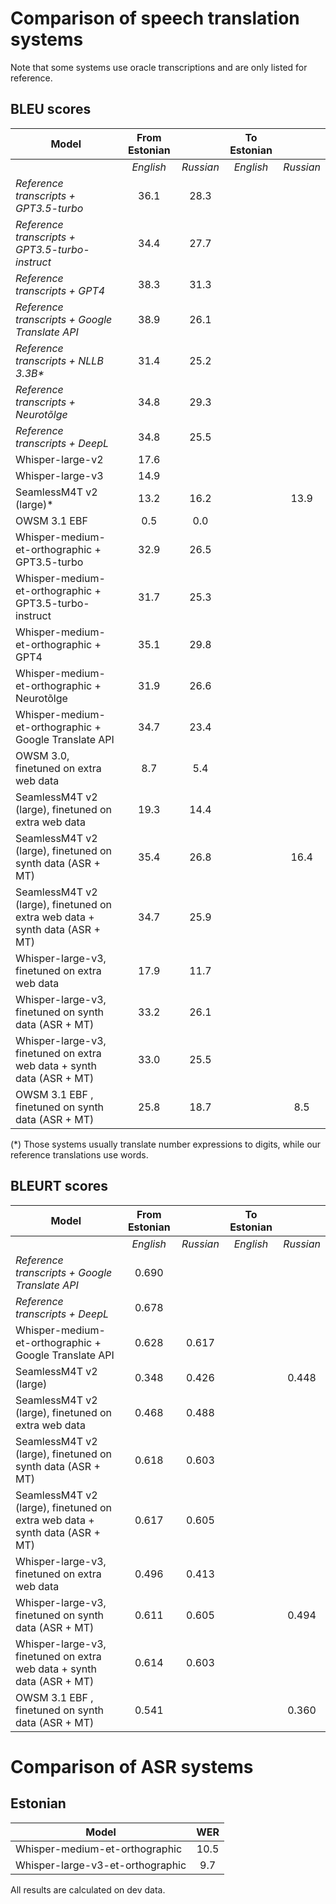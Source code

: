 # Comparison of speech translation systems

Note that some systems use oracle transcriptions and are only listed for reference.

## BLEU scores

| Model                                                  | From Estonian |           | To Estonian      ||
|--------------------------------------------------------|:-------------:|:---------:|:-------------:|:---------:|
|                                                        |   *English*   | *Russian* | *English*     | *Russian* |
| _Reference transcripts + GPT3.5-turbo_                 |     36.1      |   28.3    | |
| _Reference transcripts + GPT3.5-turbo-instruct_        |     34.4      |   27.7    | |
| _Reference transcripts + GPT4_                         |     38.3      |   31.3    | |
| _Reference transcripts + Google Translate API_         |     38.9      |   26.1    | |
| _Reference transcripts + NLLB 3.3B*_                   |     31.4      |   25.2    | |
| _Reference transcripts + Neurotõlge_                   |     34.8      |   29.3    | |
| _Reference transcripts + DeepL_                        |     34.8      |   25.5    | |
| Whisper-large-v2                                       |     17.6      |           |             |         |
| Whisper-large-v3                                       |     14.9      |           |             |         |
| SeamlessM4T v2 (large)*                                |     13.2      |   16.2    |             |     13.9    |
| OWSM 3.1 EBF                                           |      0.5      |   0.0         |  | |
| Whisper-medium-et-orthographic + GPT3.5-turbo          |     32.9      |   26.5    |      |
| Whisper-medium-et-orthographic + GPT3.5-turbo-instruct |     31.7      |   25.3    |      |
| Whisper-medium-et-orthographic + GPT4                  |     35.1      |   29.8    |      |
| Whisper-medium-et-orthographic + Neurotõlge            |     31.9      |   26.6    |      |
| Whisper-medium-et-orthographic + Google Translate API  |     34.7      |   23.4    |      |
| OWSM 3.0, finetuned on extra web data                  |      8.7      |    5.4    |      |
| SeamlessM4T v2 (large), finetuned on extra web data    |      19.3     |   14.4        |      | 
| SeamlessM4T v2 (large), finetuned on synth data (ASR + MT) |     35.4      |   26.8    | | 16.4 |
| SeamlessM4T v2 (large), finetuned on extra web data + synth data (ASR + MT) |     34.7      |    25.9  | |
| Whisper-large-v3, finetuned on extra web data   |  17.9         |   11.7    | |
| Whisper-large-v3, finetuned on synth data (ASR + MT)   |      33.2     |   26.1    | |
| Whisper-large-v3, finetuned on extra web data +  synth data (ASR + MT)   |      33.0     |   25.5    | |
| OWSM 3.1 EBF , finetuned on synth data (ASR + MT)   |      25.8     | 18.7      | | 8.5


(*) Those systems usually translate number expressions to digits, while our reference translations use words.

## BLEURT scores

| Model                                                  | From Estonian |           | To Estonian      ||
|--------------------------------------------------------|:-------------:|:---------:|:-------------:|:---------:|
|                                                        |   *English*   | *Russian* | *English*     | *Russian* |
| _Reference transcripts + Google Translate API_         |     0.690      |       | |
| _Reference transcripts + DeepL_                        |     0.678      |       | |
| Whisper-medium-et-orthographic + Google Translate API  |     0.628      |  0.617     |      |  
| SeamlessM4T v2 (large)                                 |     0.348      |   0.426    | |   0.448 |
| SeamlessM4T v2 (large), finetuned on extra web data    |     0.468      |   0.488    | |
| SeamlessM4T v2 (large), finetuned on synth data (ASR + MT) |  0.618       |   0.603    | |
| SeamlessM4T v2 (large), finetuned on extra web data + synth data (ASR + MT) |     0.617      |   0.605   | |
| Whisper-large-v3, finetuned on extra web data   |  0.496         |  0.413     | |
| Whisper-large-v3, finetuned on synth data (ASR + MT)   |   0.611        |  0.605    | | 0.494 |
| Whisper-large-v3, finetuned on extra web data +  synth data (ASR + MT)   |  0.614 | 0.603 ||
| OWSM 3.1 EBF , finetuned on synth data (ASR + MT)   |     0.541      |       | | 0.360








# Comparison of ASR systems

## Estonian

| Model | WER |
|-------|:----------:|
|Whisper-medium-et-orthographic | 10.5 |
|Whisper-large-v3-et-orthographic | 9.7 |


All results are calculated on dev data.
